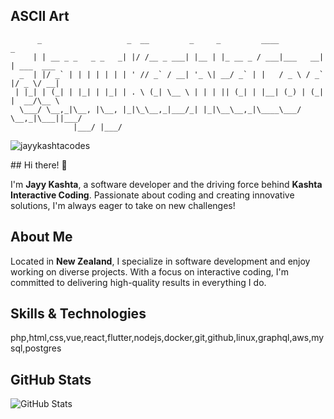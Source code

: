## ASCII Art

```
      _                   _  __         _     _         ____          _           
     | | __ _ _   _ _   _| |/ /__ _ ___| |__ | |_ __ _ / ___|___   __| | ___  ___ 
  _  | |/ _` | | | | | | | ' // _` / __| '_ \| __/ _` | |   / _ \ / _` |/ _ \/ __|
 | |_| | (_| | |_| | |_| | . \ (_| \__ \ | | | || (_| | |__| (_) | (_| |  __/\__ \
  \___/ \__,_|\__, |\__, |_|\_\__,_|___/_| |_|\__\__,_|\____\___/ \__,_|\___||___/
              |___/ |___/                                                         
```
<p align="left"> <img src="https://komarev.com/ghpvc/?username=jayykashtacodes&label=Profile%20views&color=0e75b6&style=plastic" alt="jayykashtacodes" /> </p>
## Hi there! 👋

I'm **Jayy Kashta**, a software developer and the driving force behind **Kashta Interactive Coding**. Passionate about coding and creating innovative solutions, I'm always eager to take on new challenges!

## About Me

Located in **New Zealand**, I specialize in software development and enjoy working on diverse projects. With a focus on interactive coding, I'm committed to delivering high-quality results in everything I do.

## Skills & Technologies

php,html,css,vue,react,flutter,nodejs,docker,git,github,linux,graphql,aws,mysql,postgres

## GitHub Stats

![GitHub Stats](https://github-readme-stats.vercel.app/api?username=JayyKashtaCodes&show_icons=true&theme=radical)
